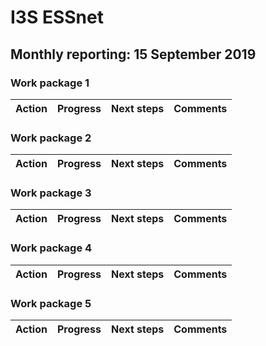 # I3S ESSnet

## Monthly reporting: 15 September 2019

### Work package 1

| Action  | Progress | Next steps | Comments |
|:--|:--|:--|:--|


### Work package 2

| Action  | Progress | Next steps | Comments |
|:--|:--|:--|:--|


### Work package 3

| Action  | Progress | Next steps | Comments |
|:--|:--|:--|:--|


### Work package 4

| Action  | Progress | Next steps | Comments |
|:--|:--|:--|:--|


### Work package 5

| Action  | Progress | Next steps | Comments |
|:--|:--|:--|:--|

